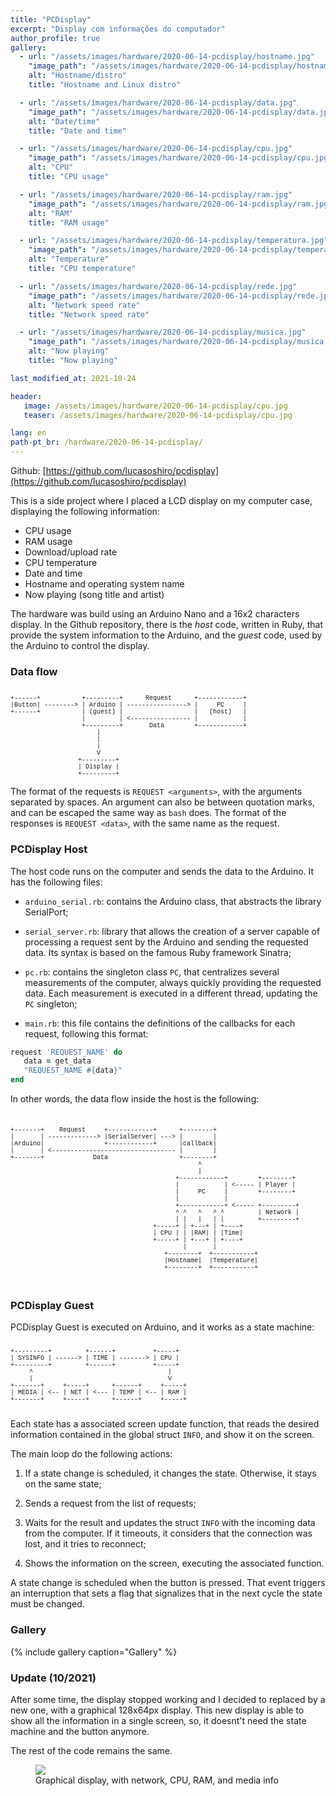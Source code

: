 ```yaml
---
title: "PCDisplay"
excerpt: "Display com informações do computador"
author_profile: true
gallery:
  - url: "/assets/images/hardware/2020-06-14-pcdisplay/hostname.jpg"
    "image_path": "/assets/images/hardware/2020-06-14-pcdisplay/hostname.jpg"
    alt: "Hostname/distro"
    title: "Hostname and Linux distro"

  - url: "/assets/images/hardware/2020-06-14-pcdisplay/data.jpg"
    "image_path": "/assets/images/hardware/2020-06-14-pcdisplay/data.jpg"
    alt: "Date/time"
    title: "Date and time"

  - url: "/assets/images/hardware/2020-06-14-pcdisplay/cpu.jpg"
    "image_path": "/assets/images/hardware/2020-06-14-pcdisplay/cpu.jpg"
    alt: "CPU"
    title: "CPU usage"

  - url: "/assets/images/hardware/2020-06-14-pcdisplay/ram.jpg"
    "image_path": "/assets/images/hardware/2020-06-14-pcdisplay/ram.jpg"
    alt: "RAM"
    title: "RAM usage"

  - url: "/assets/images/hardware/2020-06-14-pcdisplay/temperatura.jpg"
    "image_path": "/assets/images/hardware/2020-06-14-pcdisplay/temperatura.jpg"
    alt: "Temperature"
    title: "CPU temperature"

  - url: "/assets/images/hardware/2020-06-14-pcdisplay/rede.jpg"
    "image_path": "/assets/images/hardware/2020-06-14-pcdisplay/rede.jpg"
    alt: "Network speed rate"
    title: "Network speed rate"

  - url: "/assets/images/hardware/2020-06-14-pcdisplay/musica.jpg"
    "image_path": "/assets/images/hardware/2020-06-14-pcdisplay/musica.jpg"
    alt: "Now playing"
    title: "Now playing"

last_modified_at: 2021-10-24

header:
   image: /assets/images/hardware/2020-06-14-pcdisplay/cpu.jpg
   teaser: /assets/images/hardware/2020-06-14-pcdisplay/cpu.jpg

lang: en
path-pt_br: /hardware/2020-06-14-pcdisplay/
---
```


Github: [https://github.com/lucasoshiro/pcdisplay](https://github.com/lucasoshiro/pcdisplay)

This is a side project where I placed a LCD display on my computer case,
displaying the following information:

- CPU usage
- RAM usage
- Download/upload rate
- CPU temperature
- Date and time
- Hostname and operating system name
- Now playing (song title and artist)

The hardware was build using an Arduino Nano and a 16x2 characters display. In
the Github repository, there is the _host_ code, written in Ruby, that
provide the system information to the Arduino, and the _guest_ code, used by
the Arduino to control the display.

### Data flow

<pre style="font-size: 10px; font-family: courier">

+------+           +---------+      Request      +------------+
|Button| --------> | Arduino | ----------------> |     PC     |
+------+           | (guest) |                   |   (host)   |
                   |         | <---------------- |            |
                   +---------+       Data        +------------+
                       |
                       |
                       |
                       V
                  +---------+
                  | Display |
                  +---------+
</pre>

The format of the requests is `REQUEST <arguments>`, with the arguments
separated by spaces. An argument can also be between quotation marks, and can
be escaped the same way as `bash` does. The format of the responses is
`REQUEST <data>`, with the same name as the request.

### PCDisplay Host

The host code runs on the computer and sends the data to the Arduino. It
has the following files:

- `arduino_serial.rb`: contains the Arduino class, that abstracts the library
  SerialPort;

- `serial_server.rb`: library that allows the creation of a server capable of
  processing a request sent by the Arduino and sending the requested data. Its
  syntax is based on the famous Ruby framework Sinatra;

- `pc.rb`: contains the singleton class `PC`, that centralizes several
  measurements of the computer, always quickly providing the requested data.
  Each measurement is executed in a different thread, updating the `PC`
  singleton;

- `main.rb`: this file contains the definitions of the callbacks for each
  request, following this format:

~~~ruby
request 'REQUEST_NAME' do
   data = get_data
   "REQUEST_NAME #{data}"
end
~~~


In other words, the data flow inside the host is the following:

<pre style="font-size: 10px; font-family: courier">


+-------+    Request     +------------+      +--------+
|       | -------------> |SerialServer| ---> |        |
|Arduino|                +------------+      |callback|
|       | <--------------------------------- |        |
+-------+             Data                   +--------+
                                                  ^
                                                  |
                                            +------------+        +--------+
                                            |            | <----- | Player |
                                            |     PC     |        +--------+
                                            |            |
                                            +------------+ <----- +---------+
                                            ^ ^   ^   ^ ^         | Network |
                                            | |   |   | |         +---------+
                                      +-----+ | +---+ | +----+
                                      | CPU | | |RAM| | |Time|
                                      +-----+ | +---+ | +----+
                                              |       |
                                         +--------+  +-----------+
                                         |Hostname|  |Temperature|
                                         +--------+  +-----------+


</pre>

### PCDisplay Guest

PCDisplay Guest is executed on Arduino, and it works as a state machine:


<pre style="font-size: 10px; font-family: courier">

+---------+         +------+          +-----+
| SYSINFO | ------> | TIME | -------> | CPU |
+---------+         +------+          +-----+
     ^                                    |
     |                                    V
+-------+     +-----+      +------+     +-----+
| MEDIA | <-- | NET | <--- | TEMP | <-- | RAM |
+-------+     +-----+      +------+     +-----+

</pre>

Each state has a associated screen update function, that reads the desired
information contained in the global struct `INFO`, and show it on the screen.

The main loop do the following actions:

1. If a state change is scheduled, it changes the state. Otherwise, it stays on
   the same state;

2. Sends a request from the list of requests;

3. Waits for the result and updates the struct `INFO` with the incoming data
   from the computer. If it timeouts, it considers that the connection was lost,
   and it tries to reconnect;

4. Shows the information on the screen, executing the associated function.

A state change is scheduled when the button is pressed. That event
triggers an interruption that sets a flag that signalizes that in the next
cycle the state must be changed.


### Gallery
{% include gallery caption="Gallery" %}


### Update (10/2021)

After some time, the display stopped working and I decided to replaced by a new
one, with a graphical 128x64px display. This new display is able to show all
the information in a single screen, so, it doesnt't need the state machine and
the button anymore.

The rest of the code remains the same.

<div class="img-container">
  <figure>
    <img class="large" src="{{ site.baseurl }}/assets/images/hardware/2020-06-14-pcdisplay/128.jpg">
    <figcaption>Graphical display, with network, CPU, RAM, and media info</figcaption>
  </figure>
</div>
